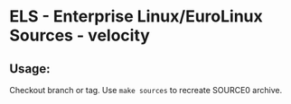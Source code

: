 # ELS - Enterprise Linux/EuroLinux Sources - velocity
 
## Usage:
  Checkout branch or tag. Use `make sources` to recreate  SOURCE0 archive.
